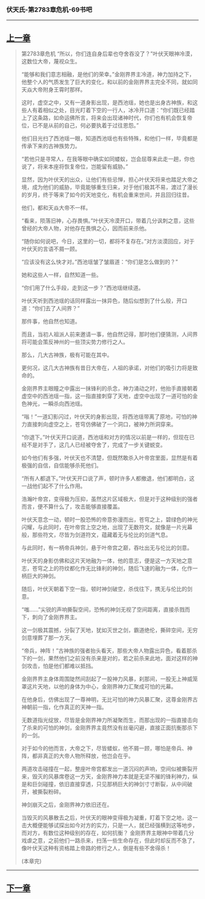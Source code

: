 ### 伏天氏-第2783章危机-69书吧

--------
[上一章](./fb08ea13cb4c228e7b3c4f56c45bc2d3.md)
--------


>
>
>
>第2783章危机
>“所以，你们连自身后辈也夺舍吞没了？”叶伏天眼神冷漠，这数位大帝，蔑视众生。
>
>“能够和我们意志相融，是他们的荣幸。”金刚界界主冷道，神力加持之下，他整个人的气质发生了巨大的变化，和以前的金刚界界主完全不同，就如同天焱大帝附身王霄时那样。
>
>这时，虚空之中，又有一道身影出现，是西池瑶，她也是出身古神族，和这些人有着相似之处，目光盯着下空的一行人，冰冷开口道：“你们既已经踏上了这条路，如命运佛所言，将来会出现诸神时代，你们也有机会恢复帝位，已不是从前的自己，何必要执着于过往恩怨。”
>
>他们目光扫了西池瑶一眼，知道西池瑶也有些特殊，和他们一样，毕竟都是传承下来的古神族势力。
>
>“若他只是寻常人，在我等眼中确实如同蝼蚁，岂会屈尊来此走一趟，你也说了，将来本座将恢复帝位，岂能留有威胁。”
>
>显然，因为叶伏天的出众，让他们有些忌惮，担心叶伏天将来也踏足大帝之境，成为他们的威胁，毕竟能够重生归来，对于他们极其不易，渡过了漫长的岁月，终于等来了如今的天地变化，有机会重来世间，并且回归往昔。
>
>他们，都和天焱大帝不一样。
>
>“看来，陨落旧神，心存畏惧。”叶伏天冷漠开口，带着几分讽刺之意，这些曾经的大帝人物，对他存在畏惧之心，因而前来杀他。
>
>“随你如何说吧，今日，这里的一切，都将不复存在。”对方淡漠回应，对于叶伏天的言语不屑一顾。
>
>“应该没有这么快才对。”西池瑶皱了皱眉道：“你们是怎么做到的？”
>
>她和这些人一样，自然知道一些。
>
>“你们用了什么手段，走到这一步？”西池瑶继续道。
>
>叶伏天听到西池瑶的话同样露出一抹异色，随后似想到了什么般，开口道：“你们去了人间界？”
>
>那件事，他自然也知道。
>
>而且，当初人祖派人前来邀请一事，他自然记得，那时他们便猜测，人间界将可能会策反神州的一些顶尖势力修行之人。
>
>那么，几大古神族，极有可能在其中。
>
>更何况，这几大古神族有昔日大帝在，人祖的承诺，对他们的吸引力将是致命的。
>
>金刚界界主眼瞳之中露出一抹锋利的杀念，神力涌动之时，他抬手直接朝着虚空中的西池瑶一指，这一指直接刺穿了天地，虚空中出现了一道可怕的金色神光，一瞬杀向西池瑶。
>
>“嗡！”一道幻影闪过，叶伏天的身影出现，将西池瑶带离了原地，可怕的神力直接刺向虚空之上，苍穹仿佛破了一个洞口，被神力所洞穿来。
>
>“你退下。”叶伏天开口说道，西池瑶和对方的情况以前是一样的，但现在已经不是对手了，这几人已经被夺舍了，完成了一步关键蜕变。
>
>如今他们有多强，叶伏天也不清楚，但既然敢杀入叶帝宫里面，显然是有着极强的自信，自信能够杀死他们。
>
>“所有人都退下。”叶伏天开口说了声，顿时许多人都撤退，他们都明白，这一战他们起不了什么作用。
>
>浩瀚叶帝宫，变得极为压抑，虽然这片区域极大，但是对于这种级别的强者而言，便不算什么了，攻击能够直接覆盖。
>
>叶伏天意念一动，顿时一股恐怖的帝意弥漫而出，苍穹之上，碧绿色的神光闪耀，与此同时，在叶帝宫上空之地，出现了无数符文，就像是一片光幕般，那些符文，尽皆为剑道符文，蕴藏着无与伦比的剑道气息。
>
>与此同时，有一柄帝兵神剑，悬于叶帝宫之巅，吞吐出无与伦比的剑意。
>
>叶伏天的身影仿佛和这片天地融为一体，他的意志，便是这一方天地之意志，苍穹之上的符纹都化作无比锋利的神剑，随后飞速的融为一体，化作一柄巨大的神剑。
>
>随后，叶伏天朝着下空一指，顿时神剑破空，杀伐往下，携无与伦比的剑意。
>
>“嗤……”尖锐的声响撕裂空间，恐怖的神剑无视了空间距离，直接杀戮而下，刺向了金刚界界主。
>
>这一剑极其震撼，分裂了天地，犹如灭世之剑，霸道绝伦，撕碎空间，无穷剑意埋葬了那一方天。
>
>“帝兵，神阵！”古神族的强者抬头看天，那些大帝人物露出异色，看着那杀下的一剑，果然他们之前没有杀来是对的，若之前杀来此地，面对这样的神剑攻击，怕是他们都难以抵挡。
>
>金刚界界主身体周围陡然间刮起了一股神力风暴，刹那间，一股无上神威笼罩这片天地，以他的身体为中心，金刚界神力汇聚成可怕的光幕。
>
>在他身后，仿佛出现了一尊神明，无比可怕的神力风暴汇聚，这尊金刚界古神朝前一指，化作真正的天神一指。
>
>无数道指光绽放，尽皆是金刚界神力所凝聚而生，而那出现的一指直接击向了杀来的可怕的神剑，金刚界界主竟然没有丝毫闪避，直接正面抗衡那杀下的一剑。
>
>对于如今的他而言，大帝之下，尽皆蝼蚁，他不屑一顾，哪怕是帝兵、神阵，都非真正的大帝人物所释放，他岂会在乎。
>
>两道攻击碰撞在一起，整座叶帝宫都发出一道沉闷的声响，空间似被撕裂开来，毁灭的风暴席卷这一方天，金刚界神力本就是无坚不摧的锋利神力，纵是和巨剑碰撞，依旧直接穿透，只见那柄巨大的神剑寸寸断裂，从中间破开，被撕裂粉碎。
>
>神剑崩灭之后，金刚界神力依旧还在。
>
>当毁灭的风暴散去之后，叶伏天的眼神变得极为凝重，盯着下空之地，这一击大概便能够试探出如今对方的实力，只是一人，就已经强横到这等地步，而对方，有数位这种级别的存在，如何抗衡？
>金刚界界主眼神中带着几分戏虐之意，之前他们一路杀来，扫荡一些生命存在，但此时却反而不急了，像叶伏天这种有资格踏上帝路的修行之人，倒是有些不舍得杀！
>
>(本章完)
>
>

--------
[下一章](./5c331f09ab968abcbab1da39d52aefe1.md)
--------
